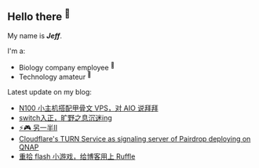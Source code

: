 ## Hello there <sup>👋</sup>  

My name is **_Jeff_**.  

I'm a:  

- Biology company employee <sup>🧬</sup>   
- Technology amateur <sup>📱</sup>    

Latest update on my blog:
  
- [N100 小主机搭配甲骨文 VPS，对 AIO 说拜拜](https://blog.zzbd.org/mini-host-n100/) 
- [switch入正，旷野之息沉迷ing](https://blog.zzbd.org/switch-zelda/) 
- [⚡🎮 另一半Ⅱ](https://blog.zzbd.org/game-the-other-half2/) 
- [Cloudflare's TURN Service as signaling server of Pairdrop deploying on QNAP](https://blog.zzbd.org/en/cf-pairdrop/) 
- [重拾 flash 小游戏，给博客用上 Ruffle](https://blog.zzbd.org/flash-ruffle/) 
